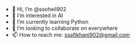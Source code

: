 - 👋 Hi, I’m @ssoheil902
- 👀 I’m interested in AI
- 🌱 I’m currently learning Python
- 💞️ I’m looking to collaborate on everywhere
- 📫 How to reach me: ssafikhani902@gmail.com

<!---
ssoheil902/ssoheil902 is a ✨ special ✨ repository because its `README.md` (this file) appears on your GitHub profile.
You can click the Preview link to take a look at your changes.
--->
